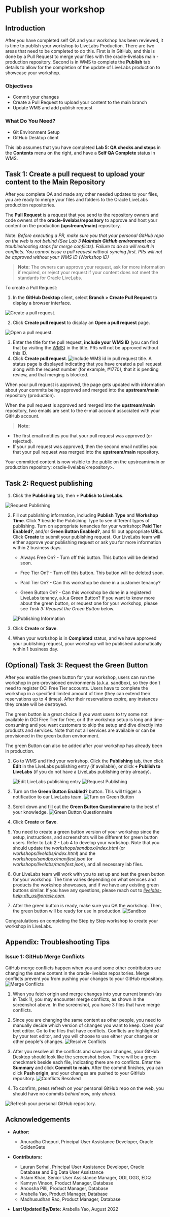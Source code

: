 # Publish your workshop

## Introduction

After you have completed self QA and your workshop has been reviewed, it is time to publish your workshop to LiveLabs Production. There are two areas that need to be completed to do this. First is in GitHub, and this is done by a Pull Request to merge your files with the oracle-livelabs main - production repository. Second is in WMS to complete the **Publish** tab details to allow for the completion of the update of LiveLabs production to showcase your workshop. 

### Objectives

* Commit your changes
* Create a Pull Request to upload your content to the main branch
* Update WMS and add publish request

### What Do You Need?
* Git Environment Setup
* GitHub Desktop client

This lab assumes that you have completed **Lab 5: QA checks and steps** in the **Contents** menu on the right, and have a **Self QA Complete** status in WMS.


## Task 1: Create a pull request to upload your content to the Main Repository

After you complete QA and made any other needed updates to your files, you are ready to merge your files and folders to the Oracle LiveLabs production repositories.

The **Pull Request** is a request that you send to the repository owners and code owners of the **oracle-livelabs/repository** to approve and host your content on the production **(upstream/main)** repository.

Note:  *Before executing a PR, make sure you that your personal GitHub repo on the web is not behind (See Lab 3 **Maintain GitHub environment** and troubleshooting steps for merge conflicts).  Failure to do so will result in conflicts.  You cannot issue a pull request without syncing first.  PRs will not be approved without your WMS ID (Workshop ID)*

> **Note:** The owners can approve your request, ask for more information if required, or reject your request if your content does not meet the standards for Oracle LiveLabs.

To create a Pull Request:
1. In the **GitHub Desktop** client, select **Branch > Create Pull Request** to display a browser interface.

  ![Create a pull request.](./images/git-hub-branch-pull-request.png " ")

2. Click **Create pull request** to display an **Open a pull request** page.

  ![Open a pull request.](./images/git-hub-branch-browser-create-pull-request.png " ")

3. Enter the title for the pull request, **include your WMS ID** (you can find that by visiting the [WMS](http://bit.ly/oraclewms)) in the title.  PRs will not be approved without this ID.
4. Click **Create pull request**.
    ![Include WMS id in pull request title.](./images/git-hub-pull-request-title-comment.png " ")
  A status page is displayed indicating that you have created a pull request along with the request number (for example, #1770), that it is pending review, and that merging is blocked.

  When your pull request is approved, the page gets updated with information about your commits being approved and merged into the **upstream/main** repository (production).

  When the pull request is approved and merged into the **upstream/main** repository, two emails are sent to the e-mail account associated with your GitHub account.

   > **Note:**

   * The first email notifies you that your pull request was approved (or rejected).
   * If your pull request was approved, then the second email notifies you that your pull request was merged into the **upstream/main** repository.

  Your committed content is now visible to the public on the upstream/main or production repository: oracle-livelabs/&lt;repository&gt;.


## Task 2: Request publishing

1.  Click the **Publishing** tab, then **+ Publish to LiveLabs**.

  ![Request Publishing](images/publishing-tab.png)

2. Fill out publishing information, including **Publish Type** and **Workshop Time**. Click **?** beside the Publishing Type to see different types of publishing. Turn on appropriate tenancies for your workshop: **Paid Tier Enabled?**, and/or **Green Button Enabled?**, and fill out appropriate **URL**s. Click **Create** to submit your publishing request. Our LiveLabs team will either approve your publishing request or ask you for more information within 2 business days.

    - Always Free On? - Turn off this button. This button will be deleted soon.

    - Free Tier On? - Turn off this button. This button will be deleted soon.

    - Paid Tier On? - Can this workshop be done in a customer tenancy?

    - Green Button On? - Can this workshop be done in a registered LiveLabs tenancy, a.k.a Green Button? If you want to know more about the green button, or request one for your workshop, please see *Task 3: Request the Green Button* below.

    ![Publishing Information](images/livelabs-publishing.png " ")

3. Click **Create** or **Save**.

4. When your workshop is in **Completed** status, and we have approved your publishing request, your workshop will be published automatically within 1 business day.

## (Optional) Task 3: Request the Green Button

After you enable the green button for your workshop, users can run the workshop in pre-provisioned environments (a.k.a. sandbox), so they don't need to register OCI Free Tier accounts. Users have to complete the workshop in a specified limited amount of time (they can extend their reservations up to 4 times). After their reservations expire, any instances they create will be destroyed.

The green button is a great choice if you want users to try some not available in OCI Free Tier for free, or if the workshop setup is long and time-consuming and you want customers to skip the setup and dive directly into products and services. Note that not all services are available or can be provisioned in the green button environment.

The green Button can also be added after your workshop has already been in production.

1. Go to WMS and find your workshop. Click the **Publishing** tab, then click **Edit** in the LiveLabs publishing entry (if available), or click **+ Publish to LiveLabs** (if you do not have a LiveLabs publishing entry already).

	![Edit LiveLabs publishing entry](images/publishing-edit.png " ")
	![Request Publishing](images/publishing-tab.png " ")

2. Turn on the **Green Button Enabled?** button. This will trigger a notification to our LiveLabs team.
	![Turn on Green Button](images/gb-enabled.png " ")

3. Scroll down and fill out the **Green Button Questionnaire** to the best of your knowledge.
	![Green Button Questionnaire](images/gb-questionnaire.png " ")

4. Click **Create** or **Save**.

5. You need to create a green button version of your workshop since the setup, instructions, and screenshots will be different for green button users. Refer to Lab 2 - Lab 4 to develop your workshop. Note that you should update the *workshops/sandbox/index.html* (or *workshops/livelabs/index.html*) and the *workshops/sandbox/manifest.json* (or *workshops/livelabs/manifest.json*), and all necessary lab files.

6. Our LiveLabs team will work with you to set up and test the green button for your workshop. The time varies depending on what services and products the workshop showcases, and if we have any existing green buttons similar. If you have any questions, please reach out to *livelabs-help-db_us@oracle.com*.

7. After the green button is ready, make sure you QA the workshop. Then, the green button will be ready for use in production.
	![Sandbox](images/sandbox.png " ")

Congratulations on completing the Step by Step workshop to create your workshop in LiveLabs.

## **Appendix**: Troubleshooting Tips
### Issue 1: GitHub Merge Conflicts
GitHub merge conflicts happen when you and some other contributors are changing the same content in the oracle-livelabs repositories. Merge conflicts prevent you from pushing your changes to your GitHub repository.
  ![Merge Conflicts](./images/merge-conflicts.png)

1. When you fetch origin and merge changes into your current branch (as in Task 1), you may encounter merge conflicts, as shown in the screenshot above. In the screenshot, you have 3 files that have merge conflicts.

2. Since you are changing the same content as other people, you need to manually decide which version of changes you want to keep. Open your text editor. Go to the files that have conflicts. Conflicts are highlighted by your text editor, and you will choose to use either your changes or other people's changes.
  ![Resolve Conflicts](./images/resolve-conflicts.png)

3. After you resolve all the conflicts and save your changes, your GitHub Desktop should look like the screenshot below. There will be a green checkmark beside each file, indicating there are no conflicts. Enter the **Summary** and click **Commit to main**. After the commit finishes, you can click **Push origin**, and your changes are pushed to your GitHub repository.
  ![Conflicts Resolved](./images/conflicts-resolved.png)

4. To confirm, press refresh on your personal GitHub repo on the web, you should have no commits *behind* now, only *ahead*.

  ![Refresh your personal GitHub repository.](./images/git-hub-sync-ahead.png " ")


## Acknowledgements

* **Author:**
    * Anuradha Chepuri, Principal User Assistance Developer, Oracle GoldenGate
* **Contributors:**
    * Lauran Serhal, Principal User Assistance Developer, Oracle Database and Big Data User Assistance
    * Aslam Khan, Senior User Assistance Manager, ODI, OGG, EDQ
    * Kamryn Vinson, Product Manager, Database
    * Anoosha Pilli, Product Manager, Database
    * Arabella Yao, Product Manager, Database
    * Madhusudhan Rao, Product Manager, Database

* **Last Updated By/Date:** Arabella Yao, August 2022

